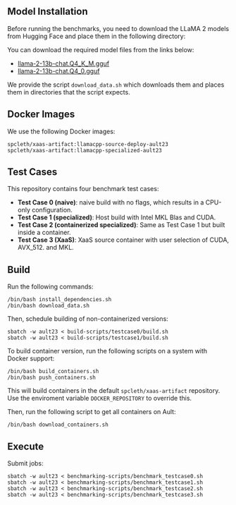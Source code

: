 ## Model Installation

Before running the benchmarks, you need to download the LLaMA 2 models from Hugging Face and place them in the following directory:

You can download the required model files from the links below:

- [llama-2-13b-chat.Q4_K_M.gguf](https://huggingface.co/TheBloke/Llama-2-13B-chat-GGUF/blob/main/llama-2-13b-chat.Q4_K_M.gguf)
- [llama-2-13b-chat.Q4_0.gguf](https://huggingface.co/TheBloke/Llama-2-13B-chat-GGUF/blob/main/llama-2-13b-chat.Q4_0.gguf)

We provide the script `download_data.sh` which downloads them and places them in directories that the script expects.

## Docker Images

We use the following Docker images:

```
spcleth/xaas-artifact:llamacpp-source-deploy-ault23
spcleth/xaas-artifact:llamacpp-specialized-ault23
```

## Test Cases

This repository contains four benchmark test cases:

- **Test Case 0 (naive)**: naive build with no flags, which results in a CPU-only configuration.
- **Test Case 1 (specialized)**: Host build with Intel MKL Blas and CUDA.
- **Test Case 2 (containerized specialized)**: Same as Test Case 1 but built inside a container.
- **Test Case 3 (XaaS)**: XaaS source container with user selection of CUDA, AVX_512. and MKL.

## Build

Run the following commands:

```
/bin/bash install_dependencies.sh
/bin/bash download_data.sh
```

Then, schedule building of non-containerized versions:

```
sbatch -w ault23 < build-scripts/testcase0/build.sh
sbatch -w ault23 < build-scripts/testcase1/build.sh
```

To build container version, run the following scripts on a system with Docker support:

```
/bin/bash build_containers.sh
/bin/bash push_containers.sh
```

This will build containers in the default `spcleth/xaas-artifact` repository. Use the enviroment variable `DOCKER_REPOSITORY` to override this.

Then, run the following script to get all containers on Ault:

```
/bin/bash download_containers.sh
```

## Execute

Submit jobs:

```
sbatch -w ault23 < benchmarking-scripts/benchmark_testcase0.sh
sbatch -w ault23 < benchmarking-scripts/benchmark_testcase1.sh
sbatch -w ault23 < benchmarking-scripts/benchmark_testcase2.sh
sbatch -w ault23 < benchmarking-scripts/benchmark_testcase3.sh
```
